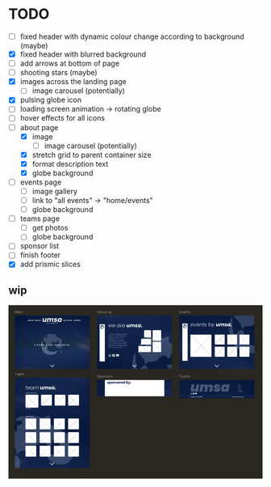 # TODO
- [ ] fixed header with dynamic colour change according to background (maybe)
- [x] fixed header with blurred background
- [ ] add arrows at bottom of page
- [ ] shooting stars (maybe)
- [x] images across the landing page
  - [ ] image carousel (potentially)
- [x] pulsing globe icon
- [ ] loading screen animation -> rotating globe
- [ ] hover effects for all icons
- [ ] about page
  - [x] image 
    - [ ] image carousel (potentially)
  - [x] stretch grid to parent container size
  - [x] format description text
  - [x] globe background
- [ ] events page
  - [ ] image gallery
  - [ ] link to "all events" -> "home/events"
  - [ ] globe background
- [ ] teams page
  - [ ] get photos
  - [ ] globe background
- [ ] sponsor list
- [ ] finish footer
- [x] add prismic slices

## wip

![umsa wip](umsa-wip.jpg)
